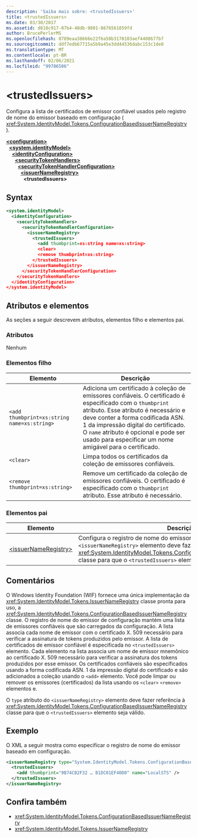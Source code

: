 ```yaml
---
description: 'Saiba mais sobre: <trustedIssuers>'
title: <trustedIssuers>
ms.date: 03/30/2017
ms.assetid: d818c917-07b4-40db-9801-8676561859fd
author: BrucePerlerMS
ms.openlocfilehash: 8789eaa38666e22f6a58b3178103aef4408677b7
ms.sourcegitcommit: ddf7edb67715a5b9a45e3dd44536dabc153c1de0
ms.translationtype: MT
ms.contentlocale: pt-BR
ms.lasthandoff: 02/06/2021
ms.locfileid: "99786506"
---
```

# \<trustedIssuers>

Configura a lista de certificados de emissor confiável usados pelo registro de nome do emissor baseado em configuração ( <xref:System.IdentityModel.Tokens.ConfigurationBasedIssuerNameRegistry> ).  
  
[**\<configuration>**](../configuration-element.md)\
&nbsp;&nbsp;[**\<system.identityModel>**](system-identitymodel.md)\
&nbsp;&nbsp;&nbsp;&nbsp;[**\<identityConfiguration>**](identityconfiguration.md)\
&nbsp;&nbsp;&nbsp;&nbsp;&nbsp;&nbsp;[**\<securityTokenHandlers>**](securitytokenhandlers.md)\
&nbsp;&nbsp;&nbsp;&nbsp;&nbsp;&nbsp;&nbsp;&nbsp;[**\<securityTokenHandlerConfiguration>**](securitytokenhandlerconfiguration.md)\
&nbsp;&nbsp;&nbsp;&nbsp;&nbsp;&nbsp;&nbsp;&nbsp;&nbsp;&nbsp;[**\<issuerNameRegistry>**](issuernameregistry.md)\
&nbsp;&nbsp;&nbsp;&nbsp;&nbsp;&nbsp;&nbsp;&nbsp;&nbsp;&nbsp;&nbsp;&nbsp;**\<trustedIssuers>**  
  
## <a name="syntax"></a>Syntax  
  
```xml  
<system.identityModel>  
  <identityConfiguration>  
    <securityTokenHandlers>  
      <securityTokenHandlerConfiguration>  
        <issuerNameRegistry>  
          <trustedIssuers>  
            <add thumbprint=xs:string name=xs:string>  
            <clear>  
            <remove thumbprint=xs:string>  
          </trustedIssuers>  
        </issuerNameRegistry>  
      </securityTokenHandlerConfiguration>  
    </securityTokenHandlers>  
  </identityConfiguration>  
</system.identityModel>  
```  
  
## <a name="attributes-and-elements"></a>Atributos e elementos  

 As seções a seguir descrevem atributos, elementos filho e elementos pai.  
  
### <a name="attributes"></a>Atributos  

 Nenhum  
  
### <a name="child-elements"></a>Elementos filho  
  
|Elemento|Descrição|  
|-------------|-----------------|  
|`<add thumbprint=xs:string name=xs:string>`|Adiciona um certificado à coleção de emissores confiáveis. O certificado é especificado com o `thumbprint` atributo. Esse atributo é necessário e deve conter a forma codificada ASN. 1 da impressão digital do certificado. O `name` atributo é opcional e pode ser usado para especificar um nome amigável para o certificado.|  
|`<clear>`|Limpa todos os certificados da coleção de emissores confiáveis.|  
|`<remove thumbprint=xs:string>`|Remove um certificado da coleção de emissores confiáveis. O certificado é especificado com o `thumbprint` atributo. Esse atributo é necessário.|  
  
### <a name="parent-elements"></a>Elementos pai  
  
|Elemento|Descrição|  
|-------------|-----------------|  
|[\<issuerNameRegistry>](issuernameregistry.md)|Configura o registro de nome do emissor. **Importante:**  O `type` atributo do `<issuerNameRegistry>` elemento deve fazer referência à <xref:System.IdentityModel.Tokens.ConfigurationBasedIssuerNameRegistry> classe para que o `<trustedIssuers>` elemento seja válido.|  
  
## <a name="remarks"></a>Comentários  

 O Windows Identity Foundation (WIF) fornece uma única implementação da <xref:System.IdentityModel.Tokens.IssuerNameRegistry> classe pronta para uso, a <xref:System.IdentityModel.Tokens.ConfigurationBasedIssuerNameRegistry> classe. O registro de nome do emissor de configuração mantém uma lista de emissores confiáveis que são carregados da configuração. A lista associa cada nome de emissor com o certificado X. 509 necessário para verificar a assinatura de tokens produzidos pelo emissor. A lista de certificados de emissor confiável é especificada no `<trustedIssuers>` elemento. Cada elemento na lista associa um nome de emissor mnemônico ao certificado X. 509 necessário para verificar a assinatura dos tokens produzidos por esse emissor. Os certificados confiáveis são especificados usando a forma codificada ASN. 1 da impressão digital do certificado e são adicionados a coleção usando o `<add>` elemento. Você pode limpar ou remover os emissores (certificados) da lista usando os `<clear>` `<remove>` elementos e.  
  
 O `type` atributo do `<issuerNameRegistry>` elemento deve fazer referência à <xref:System.IdentityModel.Tokens.ConfigurationBasedIssuerNameRegistry> classe para que o `<trustedIssuers>` elemento seja válido.  
  
## <a name="example"></a>Exemplo  

 O XML a seguir mostra como especificar o registro de nome do emissor baseado em configuração.  
  
```xml  
<issuerNameRegistry type="System.IdentityModel.Tokens.ConfigurationBasedIssuerNameRegistry, System.IdentityModel, Version=4.0.0.0, Culture=neutral, PublicKeyToken=b77a5c561934e089">  
  <trustedIssuers>  
    <add thumbprint="9B74CB2F32 … B1DC01EF40D0" name="LocalSTS" />  
  </trustedIssuers>  
</issuerNameRegistry>  
```  
  
## <a name="see-also"></a>Confira também

- <xref:System.IdentityModel.Tokens.ConfigurationBasedIssuerNameRegistry>
- <xref:System.IdentityModel.Tokens.IssuerNameRegistry>
